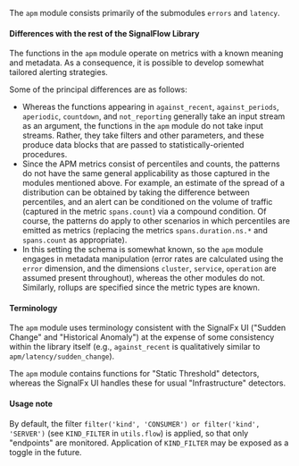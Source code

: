 The `apm` module consists primarily of the submodules `errors` and `latency`.


#### Differences with the rest of the SignalFlow Library

The functions in the `apm` module operate on metrics with a known meaning and metadata. As a consequence, it is possible to develop somewhat tailored alerting strategies.

Some of the principal differences are as follows:

- Whereas the functions appearing in `against_recent`, `against_periods`, `aperiodic`, `countdown`, and `not_reporting` generally take an input stream as an argument, the functions in the `apm` module do not take input streams. Rather, they take filters and other parameters, and these produce data blocks that are passed to statistically-oriented procedures.
- Since the APM metrics consist of percentiles and counts, the patterns do not have the same general applicability as those captured in the modules mentioned above. For example, an estimate of the spread of a distribution can be obtained by taking the difference between percentiles, and an alert can be conditioned on the volume of traffic (captured in the metric `spans.count`) via a compound condition. Of course, the patterns do apply to other scenarios in which percentiles are emitted as metrics (replacing the metrics `spans.duration.ns.*` and `spans.count` as appropriate).
- In this setting the schema is somewhat known, so the `apm` module engages in metadata manipulation (error rates are calculated using the `error` dimension, and the dimensions `cluster`, `service`, `operation` are assumed present throughout), whereas the other modules do not. Similarly, rollups are specified since the metric types are known.


#### Terminology

The `apm` module uses terminology consistent with the SignalFx UI ("Sudden Change" and "Historical Anomaly") at the expense of some consistency within the library itself (e.g., `against_recent` is qualitatively similar to `apm/latency/sudden_change`).

The `apm` module contains functions for "Static Threshold" detectors, whereas the SignalFx UI handles these for usual "Infrastructure" detectors.


#### Usage note

By default, the filter `filter('kind', 'CONSUMER') or filter('kind', 'SERVER')` (see `KIND_FILTER` in `utils.flow`) is applied, so that only "endpoints" are monitored. Application of `KIND_FILTER` may be exposed as a toggle in the future.